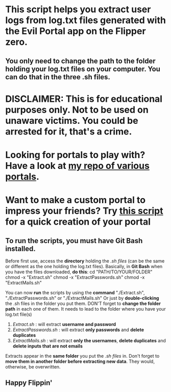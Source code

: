# This script helps you extract user logs from log.txt files generated with the Evil Portal app on the Flipper zero.
## You only need to change the path to the folder holding your log.txt files on your computer. You can do that in the three .sh files.

# DISCLAIMER: This is for educational purposes only. Not to be used on unaware victims. You could be arrested for it, that's a crime.

# Looking for portals to play with? Have a look at [my repo of various portals](https://github.com/FlippieHacks/FlipperZeroEuropeanPortals/tree/main).
# Want to make a custom portal to impress your friends? Try [this script](https://github.com/FlippieHacks/EvilPortalGenerator) for a quick creation of your portal

## To run the scripts, you must have Git Bash installed. 
Before first use, access the **directory** holding the *.sh files* (can be the same or different as the one holding the log.txt files). Basically, in **Git Bash** when you have the files downloaded, **do this**:
cd "PATH/TO/YOUR/FOLDER"
chmod -x "Extract.sh"
chmod -x "ExtractPasswords.sh"
chmod -x "ExtractMails.sh"

You can now **run** the scripts by using the **command** "./Extract.sh", "./ExtractPasswords.sh" or "./ExtractMails.sh"
Or just by **double-clicking** the .sh files in the folder you put them.
DON'T forget to **change the folder path** in each one of them. It needs to lead to the folder where you have your log.txt file(s)


1. *Extract.sh* : will extract **username and password**
2. *ExtractPasswords.sh* : will extract **only passwords** and **delete duplicates**
3. *ExtractMails.sh* : will extract **only the usernames**, **delete duplicates** and **delete inputs that are not emails**

Extracts appear in the **same folder** you put the *.sh files* in. Don't forget to **move them in another folder before extracting new data**. They would, otherwise, be overwritten.

## Happy Flippin'
